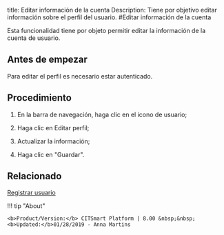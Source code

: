 title: Editar información de la cuenta
Description: Tiene por objetivo editar información sobre el perfil del usuario.
#Editar información de la cuenta

Esta funcionalidad tiene por objeto permitir editar la información de la cuenta de usuario.

Antes de empezar
--------------------

Para editar el perfil es necesario estar autenticado.

Procedimiento
----------------

1. En la barra de navegación, haga clic en el icono de usuario;

2. Haga clic en Editar perfil;

3. Actualizar la información;

4. Haga clic en "Guardar".


Relacionado
-------

[Registrar usuario](/es-es/citsmart-esp-8/initial-settings/access-settings/user/users.html)


!!! tip "About"

    <b>Product/Version:</b> CITSmart Platform | 8.00 &nbsp;&nbsp;
    <b>Updated:</b>01/28/2019 - Anna Martins
